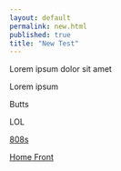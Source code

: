 ```yaml
---
layout: default
permalink: new.html
published: true
title: "New Test"
---
```


Lorem ipsum dolor sit amet

Lorem ipsum

Butts

LOL

[808s](/808s.html)

[Home Front](/home-front.html)

